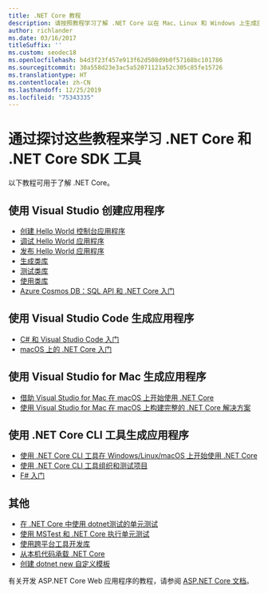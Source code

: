```yaml
---
title: .NET Core 教程
description: 请按照教程学习了解 .NET Core 以在 Mac、Linux 和 Windows 上生成应用和库。
author: richlander
ms.date: 03/16/2017
titleSuffix: ''
ms.custom: seodec18
ms.openlocfilehash: b4d3f23f457e913f62d508d9b0f57168bc101786
ms.sourcegitcommit: 30a558d23e3ac5a52071121a52c305c85fe15726
ms.translationtype: HT
ms.contentlocale: zh-CN
ms.lasthandoff: 12/25/2019
ms.locfileid: "75343335"
---
```

# <a name="learn-net-core-and-the-net-core-sdk-tools-by-exploring-these-tutorials"></a>通过探讨这些教程来学习 .NET Core 和 .NET Core SDK 工具

以下教程可用于了解 .NET Core。

## <a name="create-applications-with-visual-studio"></a>使用 Visual Studio 创建应用程序

- [创建 Hello World 控制台应用程序](with-visual-studio.md)
- [调试 Hello World 应用程序](debugging-with-visual-studio.md)
- [发布 Hello World 应用程序](publishing-with-visual-studio.md)
- [生成类库](library-with-visual-studio.md)
- [测试类库](testing-library-with-visual-studio.md)
- [使用类库](consuming-library-with-visual-studio.md)
- [Azure Cosmos DB：SQL API 和 .NET Core 入门](/azure/cosmos-db/sql-api-dotnetcore-get-started)

## <a name="build-applications-with-visual-studio-code"></a>使用 Visual Studio Code 生成应用程序

- [C# 和 Visual Studio Code 入门](with-visual-studio-code.md)
- [macOS 上的 .NET Core 入门](using-on-macos.md)

## <a name="build-applications-with-visual-studio-for-mac"></a>使用 Visual Studio for Mac 生成应用程序

- [借助 Visual Studio for Mac 在 macOS 上开始使用 .NET Core](using-on-mac-vs.md)
- [使用 Visual Studio for Mac 在 macOS 上构建完整的 .NET Core 解决方案](using-on-mac-vs-full-solution.md)

## <a name="build-applications-with-the-net-core-cli-tools"></a>使用 .NET Core CLI 工具生成应用程序

- [使用 .NET Core CLI 工具在 Windows/Linux/macOS 上开始使用 .NET Core](cli-create-console-app.md)
- [使用 .NET Core CLI 工具组织和测试项目](testing-with-cli.md)
- [F# 入门](../../fsharp/get-started/get-started-command-line.md)

## <a name="other"></a>其他

- [在 .NET Core 中使用 dotnet测试的单元测试](../testing/unit-testing-with-dotnet-test.md)
- [使用 MSTest 和 .NET Core 执行单元测试](../testing/unit-testing-with-mstest.md)
- [使用跨平台工具开发库](libraries.md)
- [从本机代码承载 .NET Core](netcore-hosting.md)
- [创建 dotnet new 自定义模板](cli-templates-create-item-template.md)

有关开发 ASP.NET Core Web 应用程序的教程，请参阅 [ASP.NET Core 文档](/aspnet/core/)。
